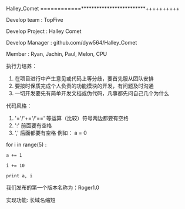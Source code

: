 Halley_Comet
============*************************++++++++++

Develop team : TopFive

Develop Project : Halley Comet

Develop Manager : github.com/dyw564/Halley_Comet


Member : Ryan, Jachin, Paul, Melon, CPU


执行力培养：
  1. 在项目进行中产生意见或代码上等分歧，要首先服从团队安排
  2. 要按时保质完成个人负责的功能模块的开发，有问题及时沟通
  3. 一切开发要先有简单开发文档或伪代码，凡事都先问自己几个为什么

代码风格：
  1. '='/'+='/'==' 等运算（比较）符号两边都要有空格
  2. ':' 前面要有空格
  3. ',' 后面都要有空格
  例如：
a = 0

for i in range(5) :

    a += 1
    
    i += 10
    
    print a, i


我们发布的第一个版本名称为：Roger1.0

实现功能:
    长域名缩短
